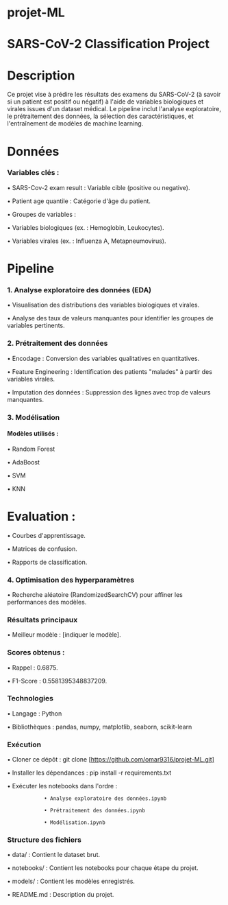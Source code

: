 # projet-ML
# SARS-CoV-2 Classification Project

# Description

Ce projet vise à prédire les résultats des examens du SARS-CoV-2 (à savoir si un patient est positif ou négatif) à l'aide de variables biologiques et virales issues d'un dataset médical. Le pipeline inclut l'analyse exploratoire, le prétraitement des données, la sélection des caractéristiques, et l'entraînement de modèles de machine learning.

# Données

### Variables clés :

•	SARS-Cov-2 exam result : Variable cible (positive ou negative).

•	Patient age quantile : Catégorie d'âge du patient.

•	Groupes de variables :

•	Variables biologiques (ex. : Hemoglobin, Leukocytes).

•	Variables virales (ex. : Influenza A, Metapneumovirus).


# Pipeline

### 1. Analyse exploratoire des données (EDA)

•	Visualisation des distributions des variables biologiques et virales.

•	Analyse des taux de valeurs manquantes pour identifier les groupes de variables pertinents.

### 2. Prétraitement des données

• Encodage : Conversion des variables qualitatives en quantitatives.

• Feature Engineering : Identification des patients "malades" à partir des variables virales.

• Imputation des données : Suppression des lignes avec trop de valeurs manquantes.

### 3. Modélisation

#### Modèles utilisés :

• Random Forest

• AdaBoost

• SVM

• KNN

# Evaluation :

• Courbes d'apprentissage.

• Matrices de confusion.

• Rapports de classification.

### 4. Optimisation des hyperparamètres

• Recherche aléatoire (RandomizedSearchCV) pour affiner les performances des modèles.

### Résultats principaux

• Meilleur modèle : [indiquer le modèle].

### Scores obtenus :

• Rappel : 0.6875.

• F1-Score : 0.5581395348837209.

### Technologies

• Langage : Python

• Bibliothèques : pandas, numpy, matplotlib, seaborn, scikit-learn

### Exécution

• Cloner ce dépôt : git clone [https://github.com/omar9316/projet-ML.git]

• Installer les dépendances : pip install -r requirements.txt

• Exécuter les notebooks dans l'ordre :

                • Analyse exploratoire des données.ipynb

                • Prétraitement des données.ipynb

                • Modélisation.ipynb

### Structure des fichiers

  • data/ : Contient le dataset brut.

  • notebooks/ : Contient les notebooks pour chaque étape du projet.

  • models/ : Contient les modèles enregistrés.

  • README.md : Description du projet.
